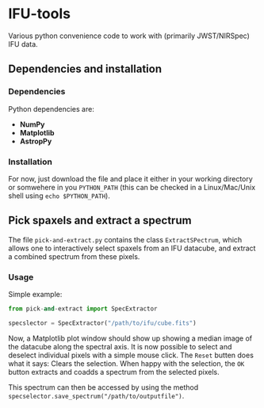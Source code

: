 # IFU-tools

Various python convenience code to work with (primarily JWST/NIRSpec) IFU data.

## Dependencies and installation

### Dependencies

Python dependencies are:

- **NumPy**
- **Matplotlib**
- **AstropPy**

### Installation

For now, just download the file and place it either in your working directory or
somwehere in you `PYTHON_PATH` (this can be checked in a Linux/Mac/Unix shell
using `echo $PYTHON_PATH`). 


## Pick spaxels and extract a spectrum

The file `pick-and-extract.py` contains the class `ExtractSPectrum`, which
allows one to interactively select spaxels from an IFU datacube, and extract a
combined spectrum from these pixels. 

### Usage

Simple example:

``` python
from pick-and-extract import SpecExtractor

specslector = SpecExtractor("/path/to/ifu/cube.fits")
```

Now, a Matplotlib plot window should show up showing a median image of the
datacube along the spectral axis. It is now possible to select and deselect
individual pixels with a simple mouse click. The `Reset` butten does what it
says: Clears the selection. When happy with the selection, the `OK` button
extracts and coadds a spectrum from the selected pixels. 

This spectrum can then be accessed by using the method
`specselector.save_spectrum("/path/to/outputfile")`. 


